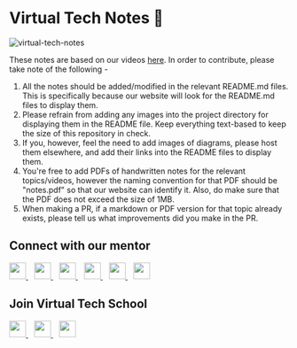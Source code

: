 # Virtual Tech Notes 📖

![virtual-tech-notes](https://socialify.git.ci/virtual-tech-school/virtual-tech-notes/image?description=1&descriptionEditable=This%20community-maintained%20repository%20consists%20of%20notes%20for%20our%20Bootcamp.%20Feel%20the%20need%20to%20improve%3F%20Contribute%20now!&font=Inter&language=1&owner=1&pattern=Charlie%20Brown&theme=Dark)

These notes are based on our videos [here](https://youtube.com/c/ApoorvGoyalMain). In order to contribute, please take note of the following -

1. All the notes should be added/modified in the relevant README.md files. This is specifically because our website will look for the README.md files to display them.
2. Please refrain from adding any images into the project directory for displaying them in the README file. Keep everything text-based to keep the size of this repository in check.
3. If you, however, feel the need to add images of diagrams, please host them elsewhere, and add their links into the README files to display them.
4. You're free to add PDFs of handwritten notes for the relevant topics/videos, however the naming convention for that PDF should be "notes.pdf" so that our website can identify it. Also, do make sure that the PDF does not exceed the size of 1MB.
5. When making a PR, if a markdown or PDF version for that topic already exists, please tell us what improvements did you make in the PR.

## Connect with our mentor
<a href="https://twitter.com/apoorvtwts">
    <img width="30px" src="https://www.vectorlogo.zone/logos/twitter/twitter-official.svg" />
</a>&ensp;
<a href="https://www.linkedin.com/in/apoorv-goyal-a17103158/">
    <img width="30px" src="https://www.vectorlogo.zone/logos/linkedin/linkedin-icon.svg" />
</a>&ensp;
<a href="https://www.youtube.com/c/ApoorvGoyalMain">
    <img width="30px" src="https://i.pinimg.com/originals/46/02/cb/4602cbc18967da9c1eba7452905cd99b.png" />
</a>&ensp;
<a href="https://www.instagram.com/intellectualspirits/">
    <img width="30px" src="https://www.vectorlogo.zone/logos/instagram/instagram-icon.svg" />
</a>&ensp;
<a href="https://apoorvgoyal.hashnode.dev/">
    <img width="30px" src="https://cdn.hashnode.com/res/hashnode/image/upload/v1611902473383/CDyAuTy75.png?auto=compress" />
</a>&ensp;
<a href="https://github.com/apoorv-on-git">
    <img width="30px" src="https://www.vectorlogo.zone/logos/github/github-icon.svg" />
</a>

## Join Virtual Tech School
<a href="https://discord.gg/EYB8tQxjxH">
    <img width="30px" src="https://www.vectorlogo.zone/logos/discordapp/discordapp-tile.svg" />
</a>&ensp;
<a href="https://twitter.com/virtechschool">
    <img width="30px" src="https://www.vectorlogo.zone/logos/twitter/twitter-official.svg" />
</a>&ensp;
<a href="https://virtualtechschool.hashnode.dev/">
    <img width="30px" src="https://cdn.hashnode.com/res/hashnode/image/upload/v1611902473383/CDyAuTy75.png?auto=compress" />
</a>
